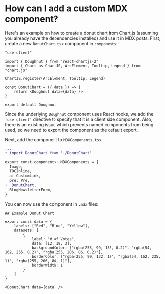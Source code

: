 # How can I add a custom MDX component?

Here's an example on how to create a donut chart from Chart.js (assuming you already have the dependencies installed) and use it in MDX posts. First, create a new `DonutChart.tsx` component in `components`:

```tsx
"use client"

import { Doughnut } from "react-chartjs-2"
import { Chart as ChartJS, ArcElement, Tooltip, Legend } from "chart.js"

ChartJS.register(ArcElement, Tooltip, Legend)

const DonutChart = ({ data }) => {
	return <Doughnut data={data} />
}

export default Doughnut
```

Since the underlying `Doughnut` component uses React hooks, we add the `'use client'` directive to specify that it is a client side component. Also, there is an existing issue which prevents named components from being used, so we need to export the component as the default export.

Next, add the component to `MDXComponents.tsx`:

```diff
...
+ import DonutChart from './DonutChart'

export const components: MDXComponents = {
  Image,
  TOCInline,
  a: CustomLink,
  pre: Pre,
+  DonutChart,
  BlogNewsletterForm,
}
```

You can now use the component in `.mdx` files:

```mdx
## Example Donut Chart

export const data = {
	labels: ["Red", "Blue", "Yellow"],
	datasets: [
		{
			label: "# of Votes",
			data: [12, 19, 3],
			backgroundColor: ["rgba(255, 99, 132, 0.2)", "rgba(54, 162, 235, 0.2)", "rgba(255, 206, 86, 0.2)"],
			borderColor: ["rgba(255, 99, 132, 1)", "rgba(54, 162, 235, 1)", "rgba(255, 206, 86, 1)"],
			borderWidth: 1
		}
	]
}

<DonutChart data={data} />
```
